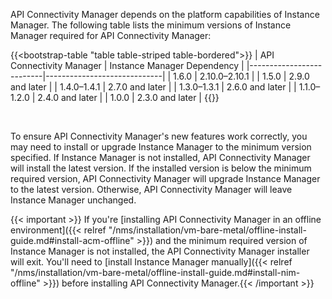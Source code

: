 API Connectivity Manager depends on the platform capabilities of Instance Manager. The following table lists the minimum versions of Instance Manager required for API Connectivity Manager:

{{<bootstrap-table "table table-striped table-bordered">}}
| API Connectivity Manager | Instance Manager Dependency |
|--------------------------|-----------------------------|
| 1.6.0                    | 2.10.0–2.10.1               |
| 1.5.0                    | 2.9.0 and later             |
| 1.4.0–1.4.1              | 2.7.0 and later             |
| 1.3.0–1.3.1              | 2.6.0 and later             |
| 1.1.0–1.2.0              | 2.4.0 and later             |
| 1.0.0                    | 2.3.0 and later             |
{{</bootstrap-table>}}

<br>

To ensure API Connectivity Manager's new features work correctly, you may need to install or upgrade Instance Manager to the minimum version specified. If Instance Manager is not installed, API Connectivity Manager will install the latest version. If the installed version is below the minimum required version, API Connectivity Manager will upgrade Instance Manager to the latest version. Otherwise, API Connectivity Manager will leave Instance Manager unchanged.

{{< important >}} If you're [installing API Connectivity Manager in an offline environment]({{< relref "/nms/installation/vm-bare-metal/offline-install-guide.md#install-acm-offline" >}}) and the minimum required version of Instance Manager is not installed, the API Connectivity Manager installer will exit. You'll need to [install Instance Manager manually]({{< relref "/nms/installation/vm-bare-metal/offline-install-guide.md#install-nim-offline" >}}) before installing API Connectivity Manager.{{< /important >}}

<!-- Do not remove. Keep this code at the bottom of the include -->
<!-- DOCS-1066 -->
